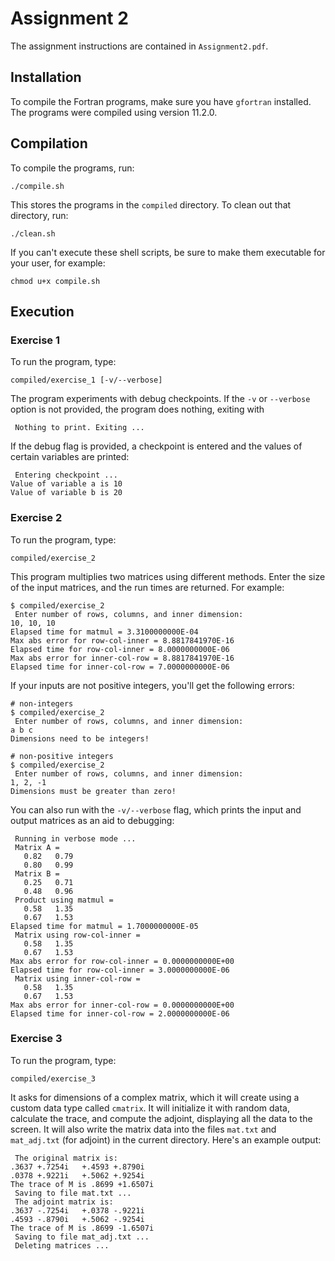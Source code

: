 # Assignment 2

The assignment instructions are contained in `Assignment2.pdf`.

## Installation

To compile the Fortran programs, make sure you have `gfortran` installed. The programs were compiled using version 11.2.0.

## Compilation

To compile the programs, run:

```
./compile.sh
```

This stores the programs in the `compiled` directory. To clean out that directory, run:

```
./clean.sh
```

If you can't execute these shell scripts, be sure to make them executable for your user, for example:

```
chmod u+x compile.sh
```

## Execution

### Exercise 1

To run the program, type:

```
compiled/exercise_1 [-v/--verbose]
```

The program experiments with debug checkpoints. If the `-v` or `--verbose` option is not provided, the program does
nothing, exiting with

```
 Nothing to print. Exiting ...
```

If the debug flag is provided, a checkpoint is entered and the values of certain variables are printed:

```
 Entering checkpoint ...
Value of variable a is 10
Value of variable b is 20
```

### Exercise 2

To run the program, type:

```
compiled/exercise_2
```

This program multiplies two matrices using different methods. Enter the size of the input matrices, and the run times
are returned. For example:

```
$ compiled/exercise_2
 Enter number of rows, columns, and inner dimension:
10, 10, 10
Elapsed time for matmul = 3.3100000000E-04
Max abs error for row-col-inner = 8.8817841970E-16
Elapsed time for row-col-inner = 8.0000000000E-06
Max abs error for inner-col-row = 8.8817841970E-16
Elapsed time for inner-col-row = 7.0000000000E-06
```

If your inputs are not positive integers, you'll get the following errors:

```
# non-integers
$ compiled/exercise_2
 Enter number of rows, columns, and inner dimension:
a b c
Dimensions need to be integers!

# non-positive integers
$ compiled/exercise_2
 Enter number of rows, columns, and inner dimension:
1, 2, -1
Dimensions must be greater than zero!
```

You can also run with the `-v/--verbose` flag, which prints the input and output matrices as an aid to debugging:

```
 Running in verbose mode ...
 Matrix A = 
   0.82   0.79
   0.80   0.99
 Matrix B = 
   0.25   0.71
   0.48   0.96
 Product using matmul = 
   0.58   1.35
   0.67   1.53
Elapsed time for matmul = 1.7000000000E-05
 Matrix using row-col-inner = 
   0.58   1.35
   0.67   1.53
Max abs error for row-col-inner = 0.0000000000E+00
Elapsed time for row-col-inner = 3.0000000000E-06
 Matrix using inner-col-row = 
   0.58   1.35
   0.67   1.53
Max abs error for inner-col-row = 0.0000000000E+00
Elapsed time for inner-col-row = 2.0000000000E-06
```

### Exercise 3

To run the program, type:

```
compiled/exercise_3
```

It asks for dimensions of a complex matrix, which it will create using a custom data type called `cmatrix`. It will
initialize it with random data, calculate the trace, and compute the adjoint, displaying all the data to the screen.
It will also write the matrix data into the files `mat.txt` and `mat_adj.txt` (for adjoint) in the current directory.
Here's an example output:

```
 The original matrix is:
.3637 +.7254i   +.4593 +.8790i
.0378 +.9221i   +.5062 +.9254i
The trace of M is .8699 +1.6507i
 Saving to file mat.txt ...
 The adjoint matrix is:
.3637 -.7254i   +.0378 -.9221i
.4593 -.8790i   +.5062 -.9254i
The trace of M is .8699 -1.6507i
 Saving to file mat_adj.txt ...
 Deleting matrices ...
```
